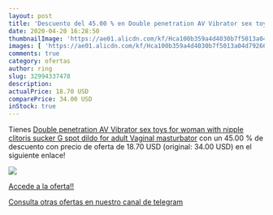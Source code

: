 ```yaml
---
layout: post
title: 'Descuento del 45.00 % en Double penetration AV Vibrator sex toys '
date: 2020-04-20 16:28:50
thumbnailImage: 'https://ae01.alicdn.com/kf/Hca100b359a4d4030b7f5013a04d79266v/Double-penetration-AV-Vibrator-sex-toys-for-woman-with-nipple-clitoris-sucker-G-spot-dildo-for.jpg_350x350._SL200_.jpg'
images: [ 'https://ae01.alicdn.com/kf/Hca100b359a4d4030b7f5013a04d79266v/Double-penetration-AV-Vibrator-sex-toys-for-woman-with-nipple-clitoris-sucker-G-spot-dildo-for.jpg_350x350._SL200_.jpg' ]
comments: true
category: ofertas
author: ring
slug: 32994337478
description:
actualPrice: 18.70 USD
comparePrice: 34.00 USD
inStock: true
---
```


Tienes [Double penetration AV Vibrator sex toys for woman with nipple clitoris sucker G spot dildo for adult Vaginal masturbator](https://www.amazon.com/dp/32994337478/?tag=redken08-20) con un 45.00 % de descuento con precio de oferta de 18.70 USD (original: 34.00 USD) en el siguiente enlace!

[![](https://ae01.alicdn.com/kf/Hca100b359a4d4030b7f5013a04d79266v/Double-penetration-AV-Vibrator-sex-toys-for-woman-with-nipple-clitoris-sucker-G-spot-dildo-for.jpg_350x350._SL200_.jpg)](https://www.amazon.com/dp/32994337478/?tag=redken08-20)

[Accede a la oferta!!](https://www.amazon.com/dp/32994337478/?tag=redken08-20)

[Consulta otras ofertas en nuestro canal de telegram](https://t.me/s/ofertas25)
